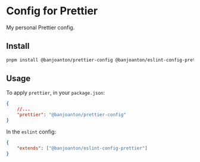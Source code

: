 # Config for Prettier

My personal Prettier config.

## Install

```bash
pnpm install @banjoanton/prettier-config @banjoanton/eslint-config-prettier
```

## Usage

To apply `prettier`, in your `package.json`:

```json
{
    //...
    "prettier": "@banjoanton/prettier-config"
}
```

In the `eslint` config:

```json
{
    "extends": ["@banjoanton/eslint-config-prettier"]
}
```
